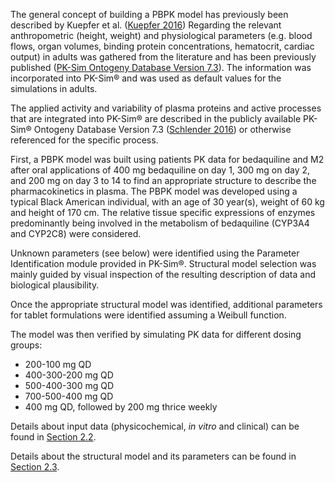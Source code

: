 The general concept of building a PBPK model has previously been described by Kuepfer et al. ([Kuepfer 2016](#main-references)) Regarding the relevant anthropometric (height, weight) and physiological parameters (e.g. blood flows, organ volumes, binding protein concentrations, hematocrit, cardiac output) in adults was gathered from the literature and has been previously published ([PK-Sim Ontogeny Database Version 7.3](#main-references)). The information was incorporated into PK-Sim® and was used as default values for the simulations in adults.

The  applied activity and variability of plasma proteins and active processes that are integrated into PK-Sim® are described in the publicly available PK-Sim® Ontogeny Database Version 7.3 ([Schlender 2016](#main-references)) or otherwise referenced for the specific process.


First, a PBPK model was built using patients PK data for bedaquiline and M2 after oral applications of 400 mg bedaquiline on day 1, 300 mg on day 2, and 200 mg on day 3 to 14 to find an appropriate structure to describe the pharmacokinetics in plasma. The  PBPK model was developed using a typical Black American individual, with an age of 30 year(s), weight of 60 kg and height of 170 cm. The relative tissue specific expressions of enzymes predominantly being involved in the metabolism of bedaquiline (CYP3A4 and CYP2C8) were considered.

Unknown parameters (see below) were identified using the Parameter Identification module provided in PK-Sim®. Structural model selection was mainly guided by visual inspection of the resulting description of data and biological plausibility.

Once the appropriate structural model was identified, additional parameters for tablet formulations were identified assuming a Weibull function. 

The model was then verified by simulating PK data for different dosing groups:

- 200-100 mg QD
- 400-300-200 mg QD
- 500-400-300 mg QD
- 700-500-400 mg QD
- 400 mg QD, followed by 200 mg thrice weekly


Details about input data (physicochemical, *in vitro* and clinical) can be found in  [Section 2.2](#methods-data).

Details about the structural model and its parameters can be found in  [Section 2.3](#model-parameters-and-assumptions).

